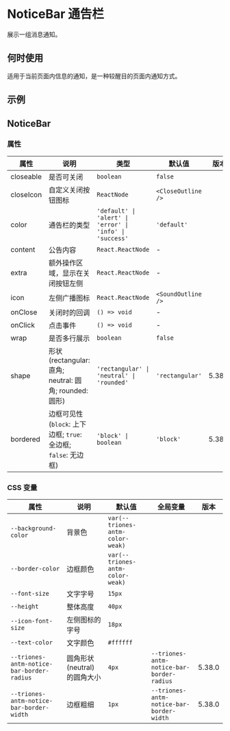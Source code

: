 # NoticeBar 通告栏

展示一组消息通知。

## 何时使用

适用于当前页面内信息的通知，是一种较醒目的页面内通知方式。

## 示例

<code src="./demo/base.tsx"></code>

## NoticeBar

### 属性

| 属性 | 说明 | 类型 | 默认值 | 版本 |
| --- | --- | --- | --- | --- |
| closeable | 是否可关闭 | `boolean` | `false` |
| closeIcon | 自定义关闭按钮图标 | `ReactNode` | `<CloseOutline />` |
| color | 通告栏的类型 | `'default' \| 'alert' \| 'error' \| 'info' \| 'success'` | `'default'` |
| content | 公告内容 | `React.ReactNode` | - |
| extra | 额外操作区域，显示在关闭按钮左侧 | `React.ReactNode` | - |
| icon | 左侧广播图标 | `React.ReactNode` | `<SoundOutline />` |
| onClose | 关闭时的回调 | `() => void` | - |
| onClick | 点击事件 | `() => void` | - |
| wrap | 是否多行展示 | `boolean` | `false` |
| shape | 形状 (rectangular: 直角; neutral: 圆角; rounded: 圆形) | `'rectangular' \| 'neutral' \| 'rounded'` | `'rectangular'` | 5.38.0 |
| bordered | 边框可见性 (`block`: 上下边框; `true`: 全边框; `false`: 无边框) | `'block' \| boolean` | `'block'` | 5.38.0 |

### CSS 变量

| 属性 | 说明 | 默认值 | 全局变量 | 版本 |
| --- | --- | --- | --- | --- |
| `--background-color` | 背景色 | `var(--triones-antm-color-weak)` |
| `--border-color` | 边框颜色 | `var(--triones-antm-color-weak)` |
| `--font-size` | 文字字号 | `15px` |
| `--height` | 整体高度 | `40px` |
| `--icon-font-size` | 左侧图标的字号 | `18px` |
| `--text-color` | 文字颜色 | `#ffffff` |
| `--triones-antm-notice-bar-border-radius` | 圆角形状(neutral)的圆角大小 | `4px` | `--triones-antm-notice-bar-border-radius` | 5.38.0 |
| `--triones-antm-notice-bar-border-width` | 边框粗细 | `1px` | `--triones-antm-notice-bar-border-width` | 5.38.0 |
